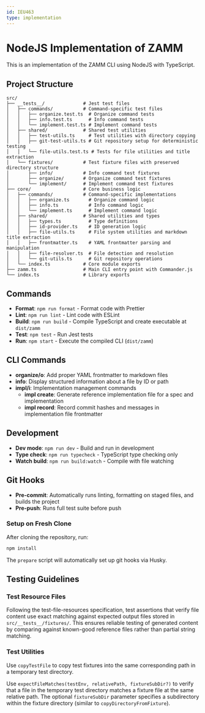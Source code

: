 ```yaml
---
id: IEU463
type: implementation
---
```


# NodeJS Implementation of ZAMM

This is an implementation of the ZAMM CLI using NodeJS with TypeScript.

## Project Structure

```
src/
├── __tests__/              # Jest test files
│   ├── commands/           # Command-specific test files
│   │   ├── organize.test.ts  # Organize command tests
│   │   ├── info.test.ts      # Info command tests
│   │   └── implement.test.ts # Implement command tests
│   ├── shared/             # Shared test utilities
│   │   ├── test-utils.ts     # Test utilities with directory copying
│   │   ├── git-test-utils.ts # Git repository setup for deterministic testing
│   │   └── file-utils.test.ts # Tests for file utilities and title extraction
│   └── fixtures/           # Test fixture files with preserved directory structure
│       ├── info/           # Info command test fixtures
│       ├── organize/       # Organize command test fixtures
│       └── implement/      # Implement command test fixtures
├── core/                   # Core business logic
│   ├── commands/           # Command-specific implementations
│   │   ├── organize.ts       # Organize command logic
│   │   ├── info.ts           # Info command logic
│   │   └── implement.ts      # Implement command logic
│   ├── shared/             # Shared utilities and types
│   │   ├── types.ts          # Type definitions
│   │   ├── id-provider.ts    # ID generation logic
│   │   ├── file-utils.ts     # File system utilities and markdown title extraction
│   │   ├── frontmatter.ts    # YAML frontmatter parsing and manipulation
│   │   ├── file-resolver.ts  # File detection and resolution
│   │   └── git-utils.ts      # Git repository operations
│   └── index.ts            # Core module exports
├── zamm.ts                 # Main CLI entry point with Commander.js
└── index.ts                # Library exports
```

## Commands

- **Format**: `npm run format` - Format code with Prettier
- **Lint**: `npm run lint` - Lint code with ESLint
- **Build**: `npm run build` - Compile TypeScript and create executable at `dist/zamm`
- **Test**: `npm test` - Run Jest tests
- **Run**: `npm start` - Execute the compiled CLI (`dist/zamm`)

## CLI Commands

- **organize/o**: Add proper YAML frontmatter to markdown files
- **info**: Display structured information about a file by ID or path
- **impl/i**: Implementation management commands
  - **impl create**: Generate reference implementation file for a spec and implementation
  - **impl record**: Record commit hashes and messages in implementation file frontmatter

## Development

- **Dev mode**: `npm run dev` - Build and run in development
- **Type check**: `npm run typecheck` - TypeScript type checking only
- **Watch build**: `npm run build:watch` - Compile with file watching

## Git Hooks

- **Pre-commit**: Automatically runs linting, formatting on staged files, and builds the project
- **Pre-push**: Runs full test suite before push

### Setup on Fresh Clone

After cloning the repository, run:

```bash
npm install
```

The `prepare` script will automatically set up git hooks via Husky.

## Testing Guidelines

### Test Resource Files

Following the test-file-resources specification, test assertions that verify file content use exact matching against expected output files stored in `src/__tests__/fixtures/`. This ensures reliable testing of generated content by comparing against known-good reference files rather than partial string matching.

### Test Utilities

Use `copyTestFile` to copy test fixtures into the same corresponding path in a temporary test directory.

Use `expectFileMatches(testEnv, relativePath, fixtureSubDir?)` to verify that a file in the temporary test directory matches a fixture file at the same relative path. The optional `fixtureSubDir` parameter specifies a subdirectory within the fixture directory (similar to `copyDirectoryFromFixture`).
